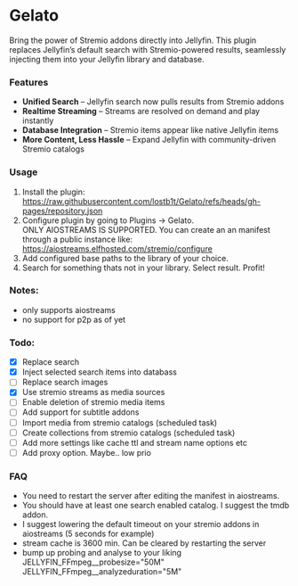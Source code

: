 # Gelato

Bring the power of Stremio addons directly into Jellyfin. This plugin replaces Jellyfin’s default search with Stremio-powered results, seamlessly injecting them into your Jellyfin library and database.

### Features
- **Unified Search** – Jellyfin search now pulls results from Stremio addons
- **Realtime Streaming** – Streams are resolved on demand and play instantly
- **Database Integration** – Stremio items appear like native Jellyfin items
- **More Content, Less Hassle** – Expand Jellyfin with community-driven Stremio catalogs

### Usage

1. Install the plugin: https://raw.githubusercontent.com/lostb1t/Gelato/refs/heads/gh-pages/repository.json
2. Configure plugin by going to Plugins -> Gelato.  
ONLY AIOSTREAMS IS SUPPORTED. You can create an an manifest through a public instance like: https://aiostreams.elfhosted.com/stremio/configure
3. Add configured base paths to the library of your choice.
4. Search for something thats not in your library. Select result.
Profit!

### Notes:

- only supports aiostreams
- no support for p2p as of yet

### Todo:

- [x] Replace search
- [x] Inject selected search items into databass
- [ ] Replace search images
- [x] Use stremio streams as media sources
- [ ] Enable deletion of stremio media items
- [ ] Add support for subtitle addons
- [ ] Import media from stremio catalogs (scheduled task)
- [ ] Create collections from stremio catalogs (scheduled task)
- [ ] Add more settings like cache ttl and stream name options etc
- [ ] Add proxy option. Maybe.. low prio

### FAQ

- You need to restart the server after editing the manifest in aiostreams.
- You should have at least one search enabled catalog. I suggest the tmdb addon.
- I suggest lowering the default timeout on your stremio addons in aiostreams (5 seconds for example)
- stream cache is 3600 min. Can be cleared by restarting the server
- bump up probing and analyse to your liking
  JELLYFIN_FFmpeg__probesize="50M" JELLYFIN_FFmpeg__analyzeduration="5M"